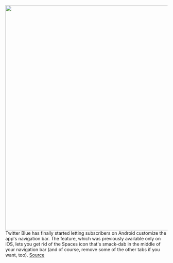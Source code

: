 <img src='https://cdn.vox-cdn.com/thumbor/BqivvhXD3t4SjG8LOA0vdd1IHcs=/0x0:2040x1360/1200x800/filters:focal(857x517:1183x843)/cdn.vox-cdn.com/uploads/chorus_image/image/71044149/acastro_180827_1777_0001.0.jpg' width='700px' /><br/>
Twitter Blue has finally started letting subscribers on Android customize the app's navigation bar. The feature, which was previously available only on iOS, lets you get rid of the Spaces icon that's smack-dab in the middle of your navigation bar (and of course, remove some of the other tabs if you want, too).
<a href='https://www.theverge.com/2022/7/3/23193650/twitter-blue-android-users-pay-drop-spaces-button'> Source <a/>